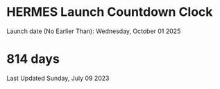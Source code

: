 # HERMES Launch Countdown Clock

Launch date (No Earlier Than): Wednesday, October 01 2025
# 814 days

Last Updated Sunday, July 09 2023